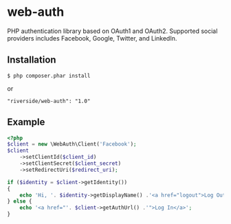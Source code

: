 # web-auth

PHP authentication library based on OAuth1 and OAuth2.
Supported social providers includes Facebook, Google, Twitter, and LinkedIn.

## Installation
```
$ php composer.phar install
```
or
```
"riverside/web-auth": "1.0"
```

## Example
```php
<?php
$client = new \WebAuth\Client('Facebook');
$client
    ->setClientId($client_id)
    ->setClientSecret($client_secret)
    ->setRedirectUri($redirect_uri);

if ($identity = $client->getIdentity())
{
    echo 'Hi, '. $identity->getDisplayName() .'<a href="logout">Log Out</a>';
} else {
    echo '<a href="'. $client->getAuthUrl() .'">Log In</a>';
}
```